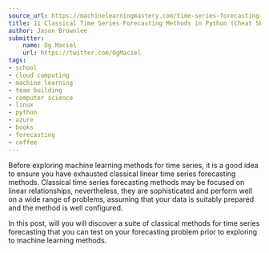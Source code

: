 ```yaml
---
source_url: https://machinelearningmastery.com/time-series-forecasting-methods-in-python-cheat-sheet/
title: 11 Classical Time Series Forecasting Methods in Python (Cheat Sheet)
author: Jason Brownlee
submitter:
    name: Og Maciel
    url: https://twitter.com/OgMaciel
tags:
- school
- cloud computing
- machine learning
- team building
- computer science
- linux
- python
- azure
- books
- forecasting
- coffee
---
```


Before exploring machine learning methods for time series, it is a good idea to ensure you have exhausted classical linear time series forecasting methods. Classical time series forecasting methods may be focused on linear relationships, nevertheless, they are sophisticated and perform well on a wide range of problems, assuming that your data is suitably prepared and the method is well configured.

In this post, will you will discover a suite of classical methods for time series forecasting that you can test on your forecasting problem prior to exploring to machine learning methods.
